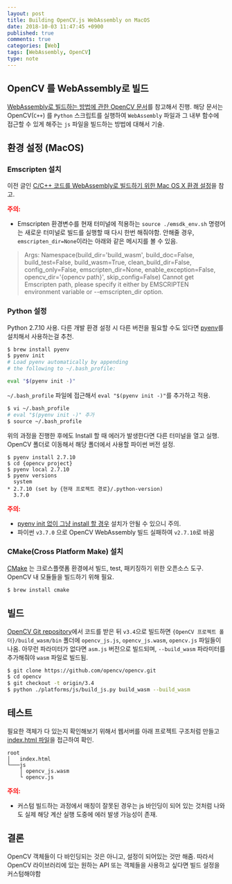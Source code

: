```yaml
---
layout: post
title: Building OpenCV.js WebAssembly on MacOS
date: 2018-10-03 11:47:45 +0900
published: true
comments: true
categories: [Web]
tags: [WebAssembly, OpenCV]
type: note
---
```


## OpenCV 를 WebAssembly로 빌드

[WebAssembly로 빌드하는 방법에 관한 OpenCV 문서](https://docs.opencv.org/3.4.3/d4/da1/tutorial_js_setup.html)를 참고해서 진행.
해당 문서는 OpenCV(`C++`) 를 `Python` 스크립트를 실행하여 `WebAssembly` 파일과 그 내부 함수에 접근할 수 있게 해주는 `js` 파일을 빌드하는 방법에 대해서 기술.

## 환경 설정 (MacOS)

### Emscripten 설치
이전 글인 [C/C++ 코드를 WebAssembly로 빌드하기 위한 Mac OS X 환경 설정](../2018-09-29-webassembly-build-on-macos/)을 참고.

<span style="color:red">**주의:**</span>
- Emscripten 환경변수를 현재 터미널에 적용하는 `source ./emsdk_env.sh` 명령어는 새로운 터미널로 빌드를 실행할 때 다시 한번 해줘야함.
안해줄 경우, `emscripten_dir=None`이라는 아래와 같은 메시지를 볼 수 있음.
> Args: Namespace(build_dir='build_wasm', build_doc=False, build_test=False, build_wasm=True, clean_build_dir=False, config_only=False, emscripten_dir=None, enable_exception=False, opencv_dir='{opencv path}', skip_config=False)
Cannot get Emscripten path, please specify it either by EMSCRIPTEN environment variable or --emscripten_dir option.

### Python 설정
Python 2.7.10 사용.
다른 개발 환경 설정 시 다른 버전을 필요할 수도 있다면 [pyenv](https://github.com/pyenv/pyenv)를 설치해서 사용하는걸 추천.
```sh
$ brew install pyenv
$ pyenv init
# Load pyenv automatically by appending
# the following to ~/.bash_profile:

eval "$(pyenv init -)"
```
`~/.bash_profile` 파일에 접근해서 `eval "$(pyenv init -)"`를 추가하고 적용.
```sh
$ vi ~/.bash_profile
# eval "$(pyenv init -)" 추가
$ source ~/.bash_profile
```

위의 과정을 진행한 후에도 Install 할 때 에러가 발생한다면 다른 터미널을 열고 실행. OpenCV 폴더로 이동해서 해당 폴더에서 사용할 파이썬 버전 설정.
```
$ pyenv install 2.7.10
$ cd {opencv project}
$ pyenv local 2.7.10
$ pyenv versions
  system
* 2.7.10 (set by {현재 프로젝트 경로}/.python-version)
  3.7.0
```

<span style="color:red">**주의:**</span>
- [pyenv init 없이 그냥 install 할 경우](https://stackoverflow.com/questions/51551557/pyenv-build-failed-installing-python-on-macos) 설치가 안될 수 있으니 주의.
- 파이썬 `v3.7.0` 으로 OpenCV WebAssembly 빌드 실패하여 `v2.7.10`로 바꿈

### CMake(Cross Platform Make) 설치
[CMake](https://cmake.org/) 는 크로스플랫폼 환경에서 빌드, test, 패키징하기 위한 오픈소스 도구. OpenCV 내 모듈들을 빌드하기 위해 필요.
```sh
$ brew install cmake
```

## 빌드
[OpenCV Git repository](https://github.com/opencv/opencv)에서 코드를 받은 뒤 `v3.4`으로 빌드하면
`{OpenCV 프로젝트 폴더}/build_wasm/bin` 폴더에 `opencv_js.js`, `opencv_js.wasm`, `opencv.js` 파일들이 나옴.
아무런 파라미터가 없다면 `asm.js` 버전으로 빌드되며, `--build_wasm` 파라미터를 추가해줘야 `wasm` 파일로 빌드됨.

```sh
$ git clone https://github.com/opencv/opencv.git
$ cd opencv
$ git checkout -t origin/3.4
$ python ./platforms/js/build_js.py build_wasm --build_wasm
```

## 테스트
필요한 객체가 다 있는지 확인해보기 위해서 웹서버를 아래 프로젝트 구조처럼 만들고 [index.html 파일](https://gist.github.com/jungbin-kim/8f9102c5ebc3d20cb463751828d49cbc)을 접근하여 확인.
```
root
│   index.html
└───js
    │ opencv_js.wasm
    └ opencv.js
```
<span style="color:red">**주의:**</span>
- 커스텀 빌드하는 과정에서 매칭이 잘못된 경우는 js 바인딩이 되어 있는 것처럼 나와도 실제 해당 계산 실행 도중에 에러 발생 가능성이 존재.

## 결론
OpenCV 객체들이 다 바인딩되는 것은 아니고, 설정이 되어있는 것만 해줌. 따라서 OpenCV 라이브러리에 있는 원하는 API 또는 객체들을 사용하고 싶다면 빌드 설정을 커스텀해야함
